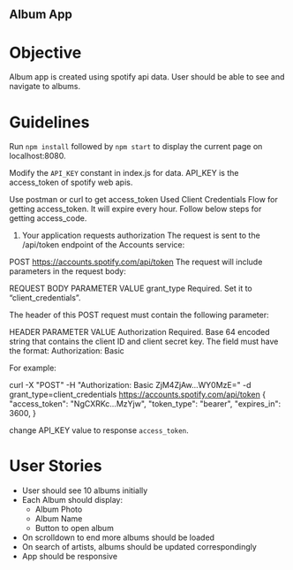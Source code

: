 ## Album App

Objective
=========
Album app is created using spotify api data. User should be able to see and navigate to albums.

Guidelines
==========
Run `npm install` followed by `npm start` to display the current page on localhost:8080.

Modify the `API_KEY` constant in index.js for data.
API_KEY is the access_token of spotify web apis.

Use postman or curl to get access_token
Used Client Credentials Flow for getting access_token. It will expire every hour. Follow below steps for getting access_code.

1. Your application requests authorization
The request is sent to the /api/token endpoint of the Accounts service:

POST https://accounts.spotify.com/api/token
The request will include parameters in the request body:

REQUEST BODY PARAMETER 			VALUE 
grant_type 						Required. Set it to “client_credentials”. 


The header of this POST request must contain the following parameter:

HEADER PARAMETER 				VALUE 
Authorization 					Required. Base 64 encoded string that contains the client ID and client secret key. 
								The field must have the format: Authorization: Basic <base64 encoded client_id:client_secret>

For example:

curl -X "POST" -H "Authorization: Basic ZjM4ZjAw...WY0MzE=" -d grant_type=client_credentials https://accounts.spotify.com/api/token
{
   "access_token": "NgCXRKc...MzYjw",
   "token_type": "bearer",
   "expires_in": 3600,
}

change API_KEY value to response `access_token`.


User Stories
============
* User should see 10 albums initially
* Each Album should display:
    * Album Photo
    * Album Name
    * Button to open album
* On scrolldown to end more albums should be loaded
* On search of artists, albums should be updated correspondingly
* App should be responsive